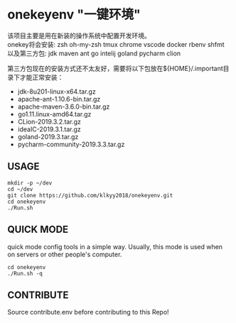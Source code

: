 # onekeyenv "一键环境"  
该项目主要是用在新装的操作系统中配置开发环境。  
onekey将会安装: zsh oh-my-zsh tmux chrome vscode docker rbenv shfmt  
以及第三方包: jdk maven ant go intelij goland pycharm clion

第三方包现在的安装方式还不太友好，需要将以下包放在${HOME}/.important目录下才能正常安装：  
 - jdk-8u201-linux-x64.tar.gz
 - apache-ant-1.10.6-bin.tar.gz
 - apache-maven-3.6.0-bin.tar.gz
 - go1.11.linux-amd64.tar.gz
 - CLion-2019.3.2.tar.gz
 - ideaIC-2019.3.1.tar.gz
 - goland-2019.3.tar.gz
 - pycharm-community-2019.3.3.tar.gz

## USAGE
```shell
mkdir -p ~/dev
cd ~/dev
git clone https://github.com/klkyy2018/onekeyenv.git
cd onekeyenv
./Run.sh
```

## QUICK MODE
quick mode config tools in a simple way. Usually, this mode is used when on servers or other people's computer.
```
cd onekeyenv
./Run.sh -q
```

## CONTRIBUTE
Source contribute.env before contributing to this Repo!
